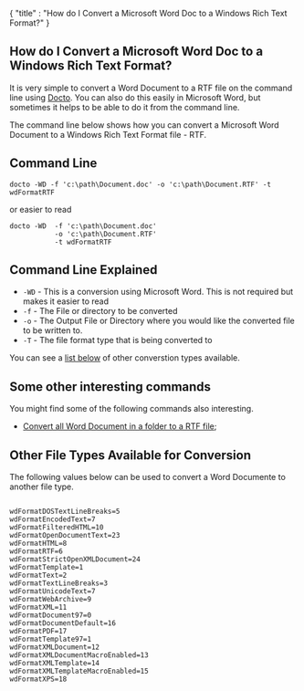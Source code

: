 {
    "title" : "How do I Convert a Microsoft Word Doc to a Windows Rich Text Format?" 
}

How do I Convert a Microsoft Word Doc to a Windows Rich Text Format?         
-

It is very simple to convert a Word Document to a RTF file  on the command line using [Docto](https://github.com/tobya/docto). You can also do this easily in Microsoft Word, but sometimes it helps to be able to do it from the command line.  

The command line below shows how you can convert a Microsoft Word Document to a Windows Rich Text Format file - RTF.

Command Line 
-

 ````
 docto -WD -f 'c:\path\Document.doc' -o 'c:\path\Document.RTF' -t wdFormatRTF
 ````
 or easier to read
 ````
 docto -WD  -f 'c:\path\Document.doc' 
            -o 'c:\path\Document.RTF' 
            -t wdFormatRTF
 ````

Command Line Explained 
-

 - `-WD` -  This is a conversion using Microsoft Word.  This is not required but makes it easier to read
 - `-f` -  The File or directory to be converted 
 - `-o` -  The Output File or Directory where you would like the converted file to be written to.
 - `-T` -  The file format type that is being converted to


You can see a [list below](#OtherTypes) of other converstion types available.

Some other interesting commands
-

You might find some of the following commands also interesting.

- [Convert all Word Document in a folder to a RTF file](ConvertDirDocToFileRTF.md);

<a name="OtherTypes">Other File Types Available for Conversion</a>
-

The following values below can be used to convert a Word Documente to another file type.


````

wdFormatDOSTextLineBreaks=5
wdFormatEncodedText=7
wdFormatFilteredHTML=10
wdFormatOpenDocumentText=23
wdFormatHTML=8
wdFormatRTF=6
wdFormatStrictOpenXMLDocument=24
wdFormatTemplate=1
wdFormatText=2
wdFormatTextLineBreaks=3
wdFormatUnicodeText=7
wdFormatWebArchive=9
wdFormatXML=11
wdFormatDocument97=0
wdFormatDocumentDefault=16
wdFormatPDF=17
wdFormatTemplate97=1
wdFormatXMLDocument=12
wdFormatXMLDocumentMacroEnabled=13
wdFormatXMLTemplate=14
wdFormatXMLTemplateMacroEnabled=15
wdFormatXPS=18


````


    

